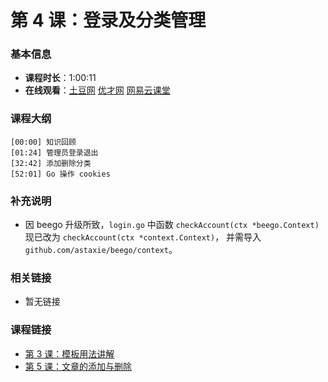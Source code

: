 第 4 课：登录及分类管理
==========================

### 基本信息

- **课程时长**：1:00:11
- **在线观看**：[土豆网](http://www.tudou.com/programs/view/UoJ9EgyqqbY/) [优才网](http://www.ucai.cn/course/chapter/87/3267/4793) [网易云课堂](http://study.163.com/course/courseLearn.htm?courseId=328001#/learn/video?lessonId=476057&courseId=328001)

### 课程大纲

	[00:00] 知识回顾
	[01:24] 管理员登录退出
	[32:42] 添加删除分类
	[52:01] Go 操作 cookies
	
### 补充说明

- 因 beego 升级所致，`login.go` 中函数 `checkAccount(ctx *beego.Context)` 现已改为 `checkAccount(ctx *context.Context)`， 并需导入 `github.com/astaxie/beego/context`。

### 相关链接

- 暂无链接

### 课程链接

- [第 3 课：模板用法讲解](../lecture3/lecture3.md)
- [第 5 课：文章的添加与删除](../lecture5/lecture5.md)